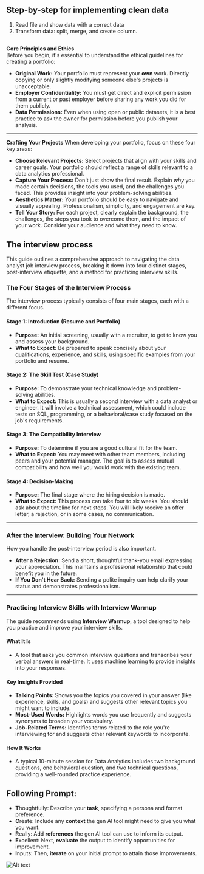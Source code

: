 ## Step-by-step for implementing clean data

1. Read file and show data with a correct data
2. Transform data: split, merge, and create column.

## 

**Core Principles and Ethics**  
Before you begin, it's essential to understand the ethical guidelines for creating a portfolio:

*   **Original Work:** Your portfolio must represent your **own** work. Directly copying or only slightly modifying someone else's projects is unacceptable.
*   **Employer Confidentiality:** You must get direct and explicit permission from a current or past employer before sharing any work you did for them publicly.
*   **Data Permissions:** Even when using open or public datasets, it is a best practice to ask the owner for permission before you publish your analysis.

---

**Crafting Your Projects**
When developing your portfolio, focus on these four key areas:

*   **Choose Relevant Projects:** Select projects that align with your skills and career goals. Your portfolio should reflect a range of skills relevant to a data analytics professional.
*   **Capture Your Process:** Don't just show the final result. Explain *why* you made certain decisions, the tools you used, and the challenges you faced. This provides insight into your problem-solving abilities.
*   **Aesthetics Matter:** Your portfolio should be easy to navigate and visually appealing. Professionalism, simplicity, and engagement are key.
*   **Tell Your Story:** For each project, clearly explain the background, the challenges, the steps you took to overcome them, and the impact of your work. Consider your audience and what they need to know.


## The interview process

This guide outlines a comprehensive approach to navigating the data analyst job interview process, breaking it down into four distinct stages, post-interview etiquette, and a method for practicing interview skills.

### The Four Stages of the Interview Process

The interview process typically consists of four main stages, each with a different focus.

#### Stage 1: Introduction (Resume and Portfolio)
*   **Purpose:** An initial screening, usually with a recruiter, to get to know you and assess your background.
*   **What to Expect:** Be prepared to speak concisely about your qualifications, experience, and skills, using specific examples from your portfolio and resume.

#### Stage 2: The Skill Test (Case Study)
*   **Purpose:** To demonstrate your technical knowledge and problem-solving abilities.
*   **What to Expect:** This is usually a second interview with a data analyst or engineer. It will involve a technical assessment, which could include tests on SQL, programming, or a behavioral/case study focused on the job's requirements.

#### Stage 3: The Compatibility Interview
*   **Purpose:** To determine if you are a good cultural fit for the team.
*   **What to Expect:** You may meet with other team members, including peers and your potential manager. The goal is to assess mutual compatibility and how well you would work with the existing team.

#### Stage 4: Decision-Making
*   **Purpose:** The final stage where the hiring decision is made.
*   **What to Expect:** This process can take four to six weeks. You should ask about the timeline for next steps. You will likely receive an offer letter, a rejection, or in some cases, no communication.

---

### After the Interview: Building Your Network

How you handle the post-interview period is also important.

*   **After a Rejection:** Send a short, thoughtful thank-you email expressing your appreciation. This maintains a professional relationship that could benefit you in the future.
*   **If You Don't Hear Back:** Sending a polite inquiry can help clarify your status and demonstrates professionalism.

---

### Practicing Interview Skills with Interview Warmup

The guide recommends using **Interview Warmup**, a tool designed to help you practice and improve your interview skills.

#### What It Is
*   A tool that asks you common interview questions and transcribes your verbal answers in real-time. It uses machine learning to provide insights into your responses.

#### Key Insights Provided
*   **Talking Points:** Shows you the topics you covered in your answer (like experience, skills, and goals) and suggests other relevant topics you might want to include.
*   **Most-Used Words:** Highlights words you use frequently and suggests synonyms to broaden your vocabulary.
*   **Job-Related Terms:** Identifies terms related to the role you're interviewing for and suggests other relevant keywords to incorporate.

#### How It Works
*   A typical 10-minute session for Data Analytics includes two background questions, one behavioral question, and two technical questions, providing a well-rounded practice experience.


## Following Prompt:
- **T**houghtfully: Describe your **task**, specifying a persona and format preference.
- **C**reate: Include any **context** the gen AI tool might need to give you what you want.
- **R**eally: Add **references** the gen AI tool can use to inform its output.
- **E**xcellent: Next, **evaluate** the output to identify opportunities for improvement. 
- **I**nputs: Then, **iterate** on your initial prompt to attain those improvements.   


![Alt text]()